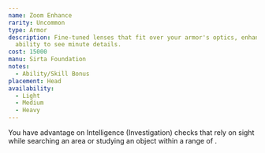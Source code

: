 ```yaml
---
name: Zoom Enhance
rarity: Uncommon
type: Armor
description: Fine-tuned lenses that fit over your armor's optics, enhancing your
  ability to see minute details.
cost: 15000
manu: Sirta Foundation
notes:
  - Ability/Skill Bonus
placement: Head
availability:
  - Light
  - Medium
  - Heavy
---
```

You have advantage on Intelligence (Investigation) checks that rely on sight while searching an area or studying 
an object within a range of <me-distance length="5" />.
